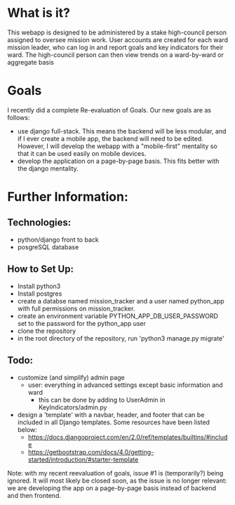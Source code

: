 # What is it?
This webapp is designed to be administered by a stake high-council person
assigned to oversee mission work. User accounts are created for each ward 
mission leader, who can log in and report goals and key indicators for their
ward. The high-council person can then view trends on a ward-by-ward or 
aggregate basis

# Goals
I recently did a complete Re-evaluation of Goals. Our new goals are as follows:
  - use django full-stack. This means the backend will be less modular, and if
    I ever create a mobile app, the backend will need to be edited. However, I
    will develop the webapp with a "mobile-first" mentality so that it can be
    used easily on mobile devices.
  - develop the application on a page-by-page basis. This fits better with the
    django mentality.

# Further Information:
## Technologies:
  - python/django front to back
  - posgreSQL database

## How to Set Up:
  - Install python3
  - Install postgres
  - create a databse named mission_tracker and a user named python_app with
    full permissions on mission_tracker.
  - create an environment variable PYTHON_APP_DB_USER_PASSWORD set to the
    password for the python_app user
  - clone the repository
  - in the root directory of the repository, run 'python3 manage.py migrate'

## Todo:
  - customize (and simplify) admin page
    - user: everything in advanced settings except basic information and ward
      - this can be done by adding to UserAdmin in KeyIndicators/admin.py
  - design a 'template' with a navbar, header, and footer that can be included
    in all Django templates. Some resources have been listed below:
      - https://docs.djangoproject.com/en/2.0/ref/templates/builtins/#include
      - https://getbootstrap.com/docs/4.0/getting-started/introduction/#starter-template

Note: with my recent reevaluation of goals, issue #1 is (temporarily?) being
ignored. It will most likely be closed soon, as the issue is no longer
relevant: we are developing the app on a page-by-page basis instead of backend
and then frontend.
